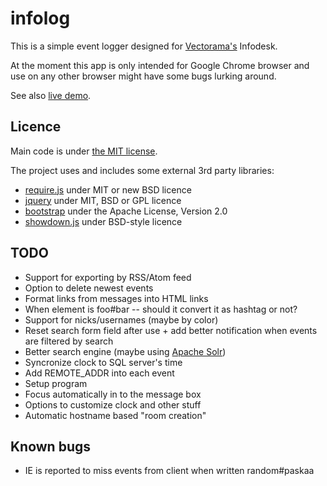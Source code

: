 infolog
=======

This is a simple event logger designed for [Vectorama's](http://www.vectorama.info) Infodesk.

At the moment this app is only intended for Google Chrome browser and use on any other browser might have some bugs lurking around.

See also [live demo](http://dev.jhh.me/infolog/).

Licence
-------

Main code is under [the MIT license](https://github.com/jheusala/infolog/blob/master/LICENSE.txt).

The project uses and includes some external 3rd party libraries:

* [require.js](http://requirejs.org/) under MIT or new BSD licence
* [jquery](http://jquery.com/) under MIT, BSD or GPL licence
* [bootstrap](http://twitter.github.com/bootstrap/) under the Apache License, Version 2.0
* [showdown.js](https://github.com/coreyti/showdown) under BSD-style licence

TODO
----

* Support for exporting by RSS/Atom feed
* Option to delete newest events
* Format links from messages into HTML links
* When element is foo#bar -- should it convert it as hashtag or not?
* Support for nicks/usernames (maybe by color)
* Reset search form field after use + add better notification when events are filtered by search
* Better search engine (maybe using [Apache Solr](http://lucene.apache.org/solr/))
* Syncronize clock to SQL server's time
* Add REMOTE_ADDR into each event
* Setup program
* Focus automatically in to the message box
* Options to customize clock and other stuff
* Automatic hostname based "room creation"

Known bugs
----------

* IE is reported to miss events from client when written random#paskaa
